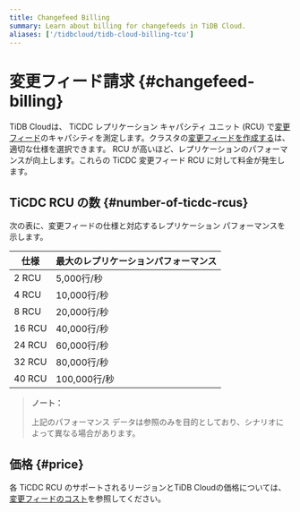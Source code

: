 ```yaml
---
title: Changefeed Billing
summary: Learn about billing for changefeeds in TiDB Cloud.
aliases: ['/tidbcloud/tidb-cloud-billing-tcu']
---
```


# 変更フィード請求 {#changefeed-billing}

TiDB Cloudは、 TiCDC レプリケーション キャパシティ ユニット (RCU) で[<a href="/tidb-cloud/changefeed-overview.md">変更フィード</a>](/tidb-cloud/changefeed-overview.md)のキャパシティを測定します。クラスタの[<a href="/tidb-cloud/changefeed-overview.md#create-a-changefeed">変更フィードを作成する</a>](/tidb-cloud/changefeed-overview.md#create-a-changefeed)は、適切な仕様を選択できます。 RCU が高いほど、レプリケーションのパフォーマンスが向上します。これらの TiCDC 変更フィード RCU に対して料金が発生します。

## TiCDC RCU の数 {#number-of-ticdc-rcus}

次の表に、変更フィードの仕様と対応するレプリケーション パフォーマンスを示します。

| 仕様     | 最大のレプリケーションパフォーマンス |
| ------ | ------------------ |
| 2 RCU  | 5,000行/秒           |
| 4 RCU  | 10,000行/秒          |
| 8 RCU  | 20,000行/秒          |
| 16 RCU | 40,000行/秒          |
| 24 RCU | 60,000行/秒          |
| 32 RCU | 80,000行/秒          |
| 40 RCU | 100,000行/秒         |

> **ノート：**
>
> 上記のパフォーマンス データは参照のみを目的としており、シナリオによって異なる場合があります。

## 価格 {#price}

各 TiCDC RCU のサポートされるリージョンとTiDB Cloudの価格については、 [<a href="https://www.pingcap.com/tidb-cloud-pricing-details/#changefeed-cost">変更フィードのコスト</a>](https://www.pingcap.com/tidb-cloud-pricing-details/#changefeed-cost)を参照してください。
